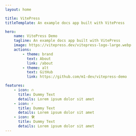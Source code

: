 ```yaml
---
layout: home

title: VitePress
titleTemplate: An example docs app built with VitePress

hero:
    name: VitePress Demo
    tagline: An example docs app built with VitePress
    image: https://vitepress.dev/vitepress-logo-large.webp
    actions:
        - theme: brand
          text: About
          link: /about
        - theme: alt
          text: GitHub
          link: https://github.com/m1-dev/vitepress-demo

features:
    - icon: 🔥
      title: Dummy Text
      details: Lorem ipsum dolor sit amet
    - icon: ⚡️
      title: Dummy Text
      details: Lorem ipsum dolor sit amet
    - icon: 🛠️
      title: Dummy Text
      details: Lorem ipsum dolor sit amet
---
```


<style>
:root {
  --blur-amount: 80px;
  --vp-home-hero-name-color: transparent;
  --vp-home-hero-name-background: -webkit-linear-gradient(120deg, #bd34fe 30%, #41d1ff);

  --vp-home-hero-image-background-image: linear-gradient(-45deg, #bd34fe 50%, #47caff 50%);
  --vp-home-hero-image-filter: blur(var(--blur-amount));
}

@media (min-width: 640px) {
  :root {
    --vp-home-hero-image-filter: blur(var(--blur-amount));
  }
}

@media (min-width: 960px) {
  :root {
    --vp-home-hero-image-filter: blur(var(--blur-amount));
  }
}
</style>
